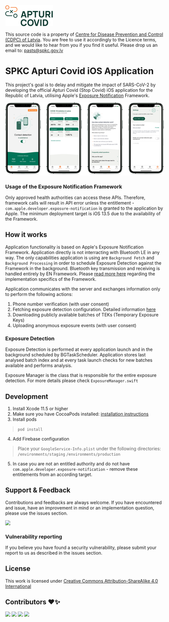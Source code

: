 <img src="assets/logo.png" width="30%">

This source code is a property of [Centre for Disease Prevention and Control (CDPC) of Latvia](https://spkc.gov.lv/). You are free to use it accordingly to the Licence terms, and we would like to hear from you if you find it useful. Please drop us an email to: pasts@spkc.gov.lv

# SPKC Apturi Covid iOS Application

This project's goal is to delay and mitigate the impact of SARS-CoV-2 by developing the official Apturi Covid (Stop Covid) iOS application for the Republic of Latvia, utilising Apple's [Exposure Notification](https://developer.apple.com/documentation/exposurenotification) Framework.

![Application Preview](assets/ios-overview.png)

### Usage of the Exposure Notification Framework

Only approved health authorities can access these APIs. Therefore, framework calls will result in API error unless the entitlement - `com.apple.developer.exposure-notification` is granted to the application by Apple. The minimum deployment target is iOS 13.5 due to the availability of the Framework.

## How it works

Application functionality is based on Apple's Exposure Notification Framework. Application directly is not interracting with Bluetooth LE in any way. The only capabilities application is using are `Background Fetch` and `Background Processing` in order to schedule Exposure Detection against the Framework in the background. Bluetooth key transmission and receiving is handled entirely by EN Framework. Please [read more here](https://developer.apple.com/documentation/exposurenotification) regarding the implementation specifics of the Framework.

Application communicates with the server and exchanges information only to perform the following actions:
1. Phone number verification (with user consent)
2. Fetching exposure detection configuration. Detailed information [here](https://developer.apple.com/documentation/exposurenotification/enexposureconfiguration)
3. Downloading publicly available batches of TEKs (Temporary Exposure Keys)
4. Uploading anonymous exposure events (with user consent)

### Exposure Detection

Exposure Detection is performed at every application launch and in the background scheduled by BGTaskScheduler. Application stores last analysed batch index and at every task launch checks for new batches available and performs analysis.

Exposure Manager is the class that is responsible for the entire exposure detection. For more details please check `ExposureManager.swift`

## Development
1. Install Xcode 11.5 or higher
2. Make sure you have CocoaPods installed: [installation instructions](https://cocoapods.org)
3. Install pods
> `pod install`
4. Add Firebase configuration
> Place your `GoogleService-Info.plist` under the following directories: `/environments/staging` `/environments/production`
5. In case you are not an entitled authority and do not have `com.apple.developer.exposure-notification` - remove these entitlements from an according target.

## Support & Feedback

Contributions and feedbacks are always welcome. If you have encountered and issue, have an improvement in mind or an implementation question, please use the issues section.

<a href="https://github.com/ApturiCOVID/apturicovid-ios/issues/new/choose" title="Open iOS Issues"><img src="https://img.shields.io/github/issues/ApturiCOVID/apturicovid-ios?style=flat-square"></a>

### Vulnerability reporting
If you believe you have found a security vulnerability, please submit your report to us as described in the issues section.

## License

This work is licensed under [Creative Commons Attribution-ShareAlike 4.0 International](https://creativecommons.org/licenses/by-sa/4.0/)

## Contributors ❤️✨

[<img src="https://avatars0.githubusercontent.com/u/17460019" width="60px">](https://github.com/mzibara) [<img src="https://avatars2.githubusercontent.com/u/23337301" width="60px">](https://github.com/ArtSp) [<img src="https://avatars0.githubusercontent.com/u/1000041" width="60px">](https://github.com/ulazdins) [<img src="https://avatars0.githubusercontent.com/u/29867543" width="60px">](https://github.com/MelanijaGrunte)

